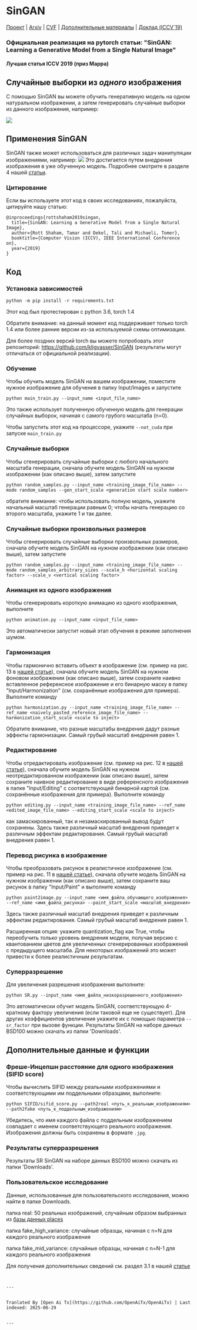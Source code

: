 # SinGAN

[Проект](https://tamarott.github.io/SinGAN.htm) | [Arxiv](https://arxiv.org/pdf/1905.01164.pdf) | [CVF](http://openaccess.thecvf.com/content_ICCV_2019/papers/Shaham_SinGAN_Learning_a_Generative_Model_From_a_Single_Natural_Image_ICCV_2019_paper.pdf) | [Дополнительные материалы](https://openaccess.thecvf.com/content_ICCV_2019/supplemental/Shaham_SinGAN_Learning_a_ICCV_2019_supplemental.pdf) | [Доклад (ICCV`19)](https://youtu.be/mdAcPe74tZI?t=3191) 
### Официальная реализация на pytorch статьи: "SinGAN: Learning a Generative Model from a Single Natural Image"
#### Лучшая статья ICCV 2019 (приз Марра)


## Случайные выборки из *одного* изображения
С помощью SinGAN вы можете обучить генеративную модель на одном натуральном изображении, а затем генерировать случайные выборки из данного изображения, например:

![](https://raw.githubusercontent.com/tamarott/SinGAN/master/imgs/teaser.PNG)


## Применения SinGAN
SinGAN также может использоваться для различных задач манипуляции изображениями, например:
 ![](https://raw.githubusercontent.com/tamarott/SinGAN/master/imgs/manipulation.PNG)
Это достигается путем внедрения изображения в уже обученную модель. Подробнее смотрите в разделе 4 нашей [статьи](https://arxiv.org/pdf/1905.01164.pdf).


### Цитирование
Если вы используете этот код в своих исследованиях, пожалуйста, цитируйте нашу статью:

```
@inproceedings{rottshaham2019singan,
  title={SinGAN: Learning a Generative Model from a Single Natural Image},
  author={Rott Shaham, Tamar and Dekel, Tali and Michaeli, Tomer},
  booktitle={Computer Vision (ICCV), IEEE International Conference on},
  year={2019}
}
```

## Код

### Установка зависимостей

```
python -m pip install -r requirements.txt
```

Этот код был протестирован с python 3.6, torch 1.4

Обратите внимание: на данный момент код поддерживает только torch 1.4 или более ранние версии из-за используемой схемы оптимизации.

Для более поздних версий torch вы можете попробовать этот репозиторий: https://github.com/kligvasser/SinGAN (результаты могут отличаться от официальной реализации).


###  Обучение
Чтобы обучить модель SinGAN на вашем изображении, поместите нужное изображение для обучения в папку Input/Images и запустите

```
python main_train.py --input_name <input_file_name>
```

Это также использует полученную обученную модель для генерации случайных выборок, начиная с самого грубого масштаба (n=0).

Чтобы запустить этот код на процессоре, укажите `--not_cuda` при запуске `main_train.py`

###  Случайные выборки
Чтобы сгенерировать случайные выборки с любого начального масштаба генерации, сначала обучите модель SinGAN на нужном изображении (как описано выше), затем запустите 

```
python random_samples.py --input_name <training_image_file_name> --mode random_samples --gen_start_scale <generation start scale number>
```

обратите внимание: чтобы использовать полную модель, укажите начальный масштаб генерации равным 0; чтобы начать генерацию со второго масштаба, укажите 1 и так далее. 

###  Случайные выборки произвольных размеров
Чтобы сгенерировать случайные выборки произвольных размеров, сначала обучите модель SinGAN на нужном изображении (как описано выше), затем запустите 

```
python random_samples.py --input_name <training_image_file_name> --mode random_samples_arbitrary_sizes --scale_h <horizontal scaling factor> --scale_v <vertical scaling factor>
```

###  Анимация из одного изображения

Чтобы сгенерировать короткую анимацию из одного изображения, выполните

```
python animation.py --input_name <input_file_name> 
```

Это автоматически запустит новый этап обучения в режиме заполнения шумом.

###  Гармонизация

Чтобы гармонично вставить объект в изображение (см. пример на рис. 13 в [нашей статье](https://arxiv.org/pdf/1905.01164.pdf)), сначала обучите модель SinGAN на нужном фоновом изображении (как описано выше), затем сохраните наивно вставленное референсное изображение и его бинарную маску в папку "Input/Harmonization" (см. сохранённые изображения для примера). Выполните команду

```
python harmonization.py --input_name <training_image_file_name> --ref_name <naively_pasted_reference_image_file_name> --harmonization_start_scale <scale to inject>

```

Обратите внимание, что разные масштабы внедрения дадут разные эффекты гармонизации. Самый грубый масштаб внедрения равен 1. 

###  Редактирование

Чтобы отредактировать изображение (см. пример на рис. 12 в [нашей статье](https://arxiv.org/pdf/1905.01164.pdf)), сначала обучите модель SinGAN на нужном неотредактированном изображении (как описано выше), затем сохраните наивное редактирование в виде референсного изображения в папке "Input/Editing" с соответствующей бинарной картой (см. сохранённые изображения для примера). Выполните команду

```
python editing.py --input_name <training_image_file_name> --ref_name <edited_image_file_name> --editing_start_scale <scale to inject>
```
как замаскированный, так и незамаскированный вывод будут сохранены.
Здесь также различный масштаб внедрения приведет к различным эффектам редактирования. Самый грубый масштаб внедрения равен 1.

###  Перевод рисунка в изображение

Чтобы преобразовать рисунок в реалистичное изображение (см. пример на рис. 11 в [нашей статье](https://arxiv.org/pdf/1905.01164.pdf)), сначала обучите модель SinGAN на нужном изображении (как описано выше), затем сохраните ваш рисунок в папку "Input/Paint" и выполните команду

```
python paint2image.py --input_name <имя_файла_обучающего_изображения> --ref_name <имя_файла_рисунка> --paint_start_scale <масштаб_внедрения>
```

Здесь также различный масштаб внедрения приведет к различным эффектам редактирования. Самый грубый масштаб внедрения равен 1.

Расширенная опция: укажите quantization_flag как True, чтобы переобучить *только* уровень внедрения модели, получая версию с квантованием цветов для увеличенных сгенерированных изображений с предыдущего масштаба. Для некоторых изображений это может привести к более реалистичным результатам.

### Суперразрешение
Для увеличения разрешения изображения выполните:
```
python SR.py --input_name <имя_файла_низкоразрешенного_изображения>
```
Это автоматически обучит модель SinGAN, соответствующую 4-кратному фактору увеличения (если таковой еще не существует).
Для других коэффициентов увеличения укажите их с помощью параметра `--sr_factor` при вызове функции.
Результаты SinGAN на наборе данных BSD100 можно скачать из папки 'Downloads'.

## Дополнительные данные и функции

### Фреше-Инцепшн расстояние для одного изображения (SIFID score)
Чтобы вычислить SIFID между реальными изображениями и соответствующими им поддельными образцами, выполните:
```
python SIFID/sifid_score.py --path2real <путь_к_реальным_изображениям> --path2fake <путь_к_поддельным_изображениям> 
```  
Убедитесь, что имя каждого файла с поддельным изображением совпадает с именем соответствующего реального изображения. Изображения должны быть сохранены в формате `.jpg`.

### Результаты суперразрешения
Результаты SR SinGAN на наборе данных BSD100 можно скачать из папки 'Downloads'.

### Пользовательское исследование
Данные, использованные для пользовательского исследования, можно найти в папке Downloads.

папка real: 50 реальных изображений, случайным образом выбранных из [базы данных places](http://places.csail.mit.edu/)

папка fake_high_variance: случайные образцы, начиная с n=N для каждого реального изображения 

папка fake_mid_variance: случайные образцы, начиная с n=N-1 для каждого реального изображения 

Для получения дополнительных сведений см. раздел 3.1 в нашей [статье](https://arxiv.org/pdf/1905.01164.pdf)
```

---

Tranlated By [Open Ai Tx](https://github.com/OpenAiTx/OpenAiTx) | Last indexed: 2025-06-29

---